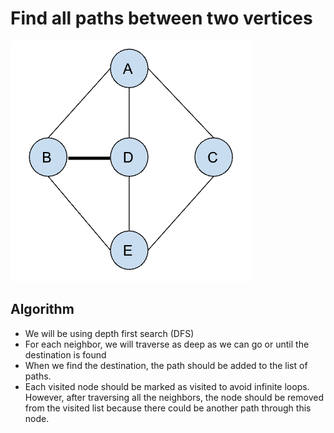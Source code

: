 <h1>Find all paths between two vertices</h1>
<img src="images/graph.png">
<h2>Algorithm</h2>
<ul>
    <li>We will be using depth first search (DFS)</li>
    <li>For each neighbor, we will traverse as deep as we can go or until the destination is found</li>
    <li>When we find the destination, the path should be added to the list of paths.</li>
    <li>Each visited node should be marked as visited to avoid infinite loops. However, after traversing all the neighbors, the node should be removed from the visited list because there could be another path through this node.</li>
</ul>